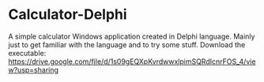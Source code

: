 # Calculator-Delphi
A simple calculator Windows application created in Delphi language. Mainly just to get familiar with the language and to try some stuff.
Download the executable: https://drive.google.com/file/d/1s09gEQXpKvrdwwxlpimSQRdIcnrFOS_4/view?usp=sharing
